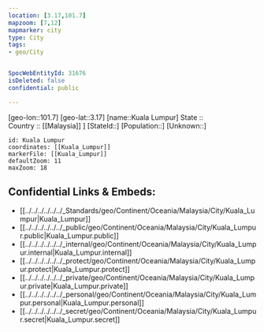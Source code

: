 ```yaml
---
location: [3.17,101.7] 
mapzoom: [7,12] 
mapmarker: city 
type: City
tags:
- geo/City


SpocWebEntityId: 31676
isDeleted: false
confidential: public

---
```

[geo-lon::101.7] 
[geo-lat::3.17] 
[name::Kuala Lumpur] 
State ::  
Country :: [[Malaysia]] ] 
[StateId::] 
[Population::] 
[Unknown::] 


```leaflet
id: Kuala Lumpur
coordinates: [[Kuala_Lumpur]] 
markerFile: [[Kuala_Lumpur]] 
defaultZoom: 11 
maxZoom: 18
```


## Confidential Links & Embeds: 
- [[../../../../../../_Standards/geo/Continent/Oceania/Malaysia/City/Kuala_Lumpur|Kuala_Lumpur]] 
- [[../../../../../../_public/geo/Continent/Oceania/Malaysia/City/Kuala_Lumpur.public|Kuala_Lumpur.public]] 
- [[../../../../../../_internal/geo/Continent/Oceania/Malaysia/City/Kuala_Lumpur.internal|Kuala_Lumpur.internal]] 
- [[../../../../../../_protect/geo/Continent/Oceania/Malaysia/City/Kuala_Lumpur.protect|Kuala_Lumpur.protect]] 
- [[../../../../../../_private/geo/Continent/Oceania/Malaysia/City/Kuala_Lumpur.private|Kuala_Lumpur.private]] 
- [[../../../../../../_personal/geo/Continent/Oceania/Malaysia/City/Kuala_Lumpur.personal|Kuala_Lumpur.personal]] 
- [[../../../../../../_secret/geo/Continent/Oceania/Malaysia/City/Kuala_Lumpur.secret|Kuala_Lumpur.secret]] 
